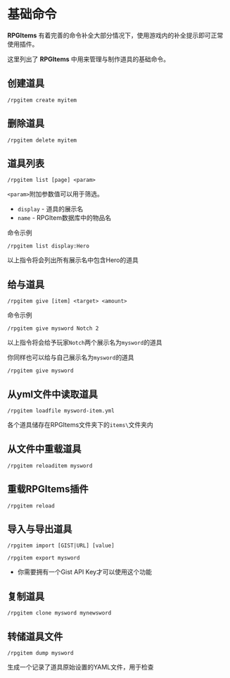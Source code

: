 # 基础命令

**RPGItems** 有着完善的命令补全大部分情况下，使用游戏内的补全提示即可正常使用插件。

这里列出了 **RPGItems** 中用来管理与制作道具的基础命令。

## 创建道具

```
/rpgitem create myitem
```

## 删除道具

```
/rpgitem delete myitem
```

## 道具列表

```
/rpgitem list [page] <param>
```

`<param>`附加参数值可以用于筛选。

* `display` - 道具的展示名
* `name` - RPGItem数据库中的物品名

命令示例

```
/rpgitem list display:Hero
```

以上指令将会列出所有展示名中包含Hero的道具

## 给与道具

```
/rpgitem give [item] <target> <amount>
```

命令示例

```
/rpgitem give mysword Notch 2
```

以上指令将会给予玩家`Notch`两个展示名为`mysword`的道具

你同样也可以给与自己展示名为`mysword`的道具

```
/rpgitem give mysword
```

## 从yml文件中读取道具

```
/rpgitem loadfile mysword-item.yml
```

各个道具储存在RPGItems文件夹下的`items\`文件夹内

## 从文件中重载道具

```
/rpgitem reloaditem mysword
```

## 重载RPGItems插件

```
/rpgitem reload
```

## 导入与导出道具

```
/rpgitem import [GIST|URL] [value]
```

```
/rpgitem export mysword
```

* 你需要拥有一个Gist API Key才可以使用这个功能

## 复制道具

```
/rpgitem clone mysword mynewsword
```

## 转储道具文件

```
/rpgitem dump mysword
```

生成一个记录了道具原始设置的YAML文件，用于检查

